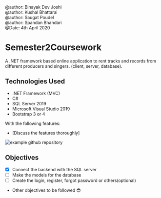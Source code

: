 ﻿@author: Binayak Dev Joshi<br>
@author: Kushal Bhattarai<br>
@author: Saugat Poudel<br>
@author: Spandan Bhandari<br>
@Date: 4th April 2020<br>

# Semester2Coursework
A .NET framework based online application to rent tracks and records from different producers and singers.
(client, server, database).

## Technologies Used
* .NET Framework (MVC)
* C#
* SQL Server 2019
* Microsoft Visual Studio 2019
* Bootstrap 3 or 4


With the following features:

* [Discuss the features thoroughly]

![example github repository](https://github.com/zeewons/SampleCourseWork)

## Objectives

* [x] Connect the backend with the SQL server
* [ ] Make the models for the database
* [ ] Create the login, register, forgot password or others(optional)
* Other objectives to be followed 😎